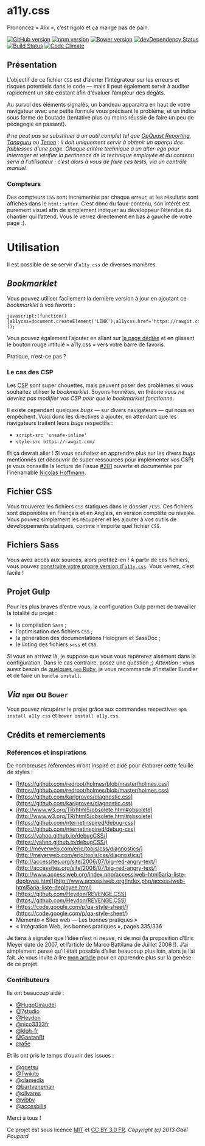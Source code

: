 a11y.css
========

Prononcez « Alix », c’est rigolo et ça mange pas de pain.

[![GitHub version](https://badge.fury.io/gh/ffoodd%2Fa11y.css.svg)](https://badge.fury.io/gh/ffoodd%2Fa11y.css) [![npm version](https://badge.fury.io/js/a11y.css.svg)](https://badge.fury.io/js/a11y.css) [![Bower version](https://badge.fury.io/bo/a11y.css.svg)](https://badge.fury.io/bo/a11y.css) [![devDependency Status](https://david-dm.org/ffoodd/a11y.css/dev-status.svg)](https://david-dm.org/ffoodd/a11y.css#info=devDependencies) [![Build Status](https://travis-ci.org/ffoodd/a11y.css.svg?branch=master)](https://travis-ci.org/ffoodd/a11y.css) [![Code Climate](https://codeclimate.com/github/ffoodd/a11y.css/badges/gpa.svg)](https://codeclimate.com/github/ffoodd/a11y.css)

## Présentation

L’objectif de ce fichier `CSS` est d’alerter l’intégrateur sur les erreurs et risques potentiels dans le code — mais il peut également servir à auditer rapidement un site existant afin d’évaluer l’ampleur des dégâts.

Au survol des éléments signalés, un bandeau apparaitra en haut de votre navigateur avec une petite formule vous précisant le problème, et un indice sous forme de boutade (tentative plus ou moins réussie de faire un peu de pédagogie en passant).

*Il ne peut pas se substituer à un outil complet tel que [OpQuast Reporting](http://reporting.opquast.com/fr/), [Tanaguru](http://www.tanaguru.com/fr/) ou [Tenon](http://tenon.io/) : il doit uniquement servir à obtenir un aperçu des faiblesses d’une page. Chaque critère technique a un alter-ego pour interroger et vérifier la pertinence de la technique employée et du contenu servi à l’utilisateur : c’est alors à vous de faire ces tests, via un contrôle manuel.*

### Compteurs

Des compteurs `CSS` sont incrémentés par chaque erreur, et les résultats sont affichés dans le `html::after`. C’est donc du faux-contenu, son intérêt est purement visuel afin de simplement indiquer au développeur l’étendue du chantier qui l’attend. Vous le verrez directement en bas à gauche de votre page :).


# Utilisation

Il est possible de se servir dʼ`a11y.css` de diverses manières.

## _Bookmarklet_

Vous pouvez utiliser facilement la dernière version à jour en ajoutant ce *bookmarklet* à vos favoris :
```
javascript:(function(){a11ycss=document.createElement('LINK');a11ycss.href='https://rawgit.com/ffoodd/a11y.css/master/a11y.css';a11ycss.rel='stylesheet';a11ycss.media='all';document.body.appendChild(a11ycss);})();
```
Vous pouvez également l’ajouter en allant sur [la page dédiée](http://ffoodd.github.io/a11y.css/) et en glissant le bouton rouge intitulé « a11y.css » vers votre barre de favoris.

Pratique, n’est-ce pas ?

### Le cas des CSP

Les [CSP](https://www.w3.org/TR/CSP/) sont super chouettes, mais peuvent poser des problèmes si vous souhaitez utiliser
le _bookmarklet_. Soyons honnêtes, en théorie *vous ne devriez pas modifier vos CSP pour que le bookmarklet fonctionne*.

Il existe cependant quelques _bugs_ — sur divers navigateurs — qui nous en empêchent.
Voici donc les directives à ajouter, en attendant que les navigateurs traitent leurs _bugs_ respectifs :

* `script-src 'unsafe-inline'`
* `style-src https://rawgit.com/`

Et ça devrait aller ! Si vous souhaitez en apprendre plus sur les divers _bugs_ mentionnés
(et découvrir de super ressources pour implémenter vos CSP) je vous conseille la lecture de
l’issue [#201](https://github.com/ffoodd/a11y.css/issues/201) ouverte et documentée par l’inénarrable [Nicolas Hoffmann](https://twitter.com/Nico3333fr).

## Fichier CSS

Vous trouverez les fichiers `CSS` statiques dans le dossier `/CSS`.
Ces fichiers sont disponibles en Français et en Anglais, en version complète ou nivelée.
Vous pouvez simplement les récupérer et les ajouter à vos outils de développements statiques,
comme n’importe quel fichier `CSS`.

## Fichiers Sass

Vous avez accès aux sources, alors profitez-en !
À partir de ces fichiers, vous pouvez [construire votre propre version d’`a11y.css`](https://github.com/ffoodd/a11y.css/blob/master/CUSTOMIZE-fr.md).
Vous verrez, c’est facile !

## Projet Gulp

Pour les plus braves d’entre vous, la configuration Gulp permet de travailler la totalité du projet :
* la compilation `Sass` ;
* l’optimisation des fichiers `CSS` ;
* la génération des documentations Hologram et SassDoc ;
* le *linting* des fichiers `scss` et `CSS`.

Si vous en arrivez là, je suppose que vous vous repèrerez aisément dans la configuration. Dans le cas contraire, posez une question ;)
*Attention* : vous aurez besoin de [quelques `gem` Ruby](https://github.com/ffoodd/a11y.css/blob/master/Gemfile), je vous recommande d’installer Bundler et de faire un `bundle install`.


## *Via* `npm` ou `Bower`

Vous pouvez récupérer le projet grâce aux commandes respectives `npm install a11y.css` et `bower install a11y.css`.

## Crédits et remerciements

### Références et inspirations

De nombreuses références m’ont inspiré et aidé pour élaborer cette feuille de styles :

* [https://github.com/redroot/holmes/blob/master/holmes.css](https://github.com/redroot/holmes/blob/master/holmes.css)
* [https://github.com/karlgroves/diagnostic.css](https://github.com/karlgroves/diagnostic.css)
* [http://www.w3.org/TR/html5/obsolete.html#obsolete](http://www.w3.org/TR/html5/obsolete.html#obsolete)
* [https://github.com/nternetinspired/debug-css](https://github.com/nternetinspired/debug-css)
* [https://yahoo.github.io/debugCSS/](https://yahoo.github.io/debugCSS/)
* [http://meyerweb.com/eric/tools/css/diagnostics/](http://meyerweb.com/eric/tools/css/diagnostics/)
* [http://accessites.org/site/2006/07/big-red-angry-text/](http://accessites.org/site/2006/07/big-red-angry-text/)
* [http://www.accessiweb.org/index.php/accessiweb-html5aria-liste-deployee.html](http://www.accessiweb.org/index.php/accessiweb-html5aria-liste-deployee.html)
* [https://github.com/Heydon/REVENGE.CSS](https://github.com/Heydon/REVENGE.CSS)
* [https://code.google.com/p/qa-style-sheet/](https://code.google.com/p/qa-style-sheet/)
* Mémento « Sites web — Les bonnes pratiques »
* « Intégration Web, les bonnes pratiques », pages 335/336

Je tiens à signaler que l’idée n’est ni neuve, ni de moi (la proposition d’Eric Meyer date de 2007, et l’article de Marco Battilana de Juillet 2006 !). J’ai simplement pensé qu’il était possible d’aller beaucoup plus loin, alors je l’ai fait. Je vous invite à lire [mon article](http://www.ffoodd.fr/a11y-cssun-credo/) pour en apprendre plus sur la genèse de ce projet.

### Contributeurs

Ils ont beaucoup aidé :
* [@HugoGiraudel](https://twitter.com/HugoGiraudel)
* [@7studio](https://twitter.com/7studio)
* [@Heydon](https://twitter.com/heydonworks)
* [@nico3333fr](https://twitter.com/Nico3333fr)
* [@kloh-fr](https://twitter.com/klohFR)
* [@GaetanBt](https://twitter.com/GaetanBt)
* [@a5e](https://github.com/a5e)

Et ils ont pris le temps d’ouvrir des issues :
* [@goetsu](https://twitter.com/goetsu)
* [@Twikito](https://twitter.com/twikito)
* [@olamedia](https://github.com/olamedia)
* [@bartveneman](http://bveneman.nl/)
* [@olivares](https://twitter.com/olivares)
* [@vibby](https://twitter.com/vibby0)
* [@accesbilis](https://twitter.com/accesbilis)

Merci à tous !

Ce projet est sous licence [MIT](http://opensource.org/licenses/MIT "The MIT licence") et [CC BY 3.0 FR](http://creativecommons.org/licenses/by/3.0/fr/ "Explications de la licence").
*Copyright (c) 2013 Gaël Poupard*
